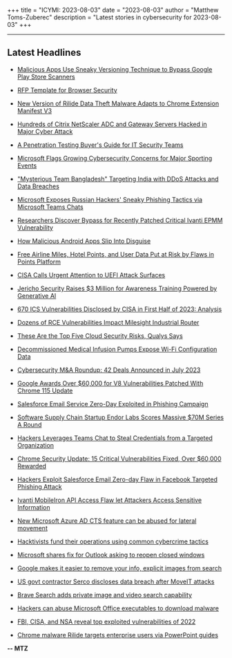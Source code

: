 +++
title = "ICYMI: 2023-08-03"
date = "2023-08-03"
author = "Matthew Toms-Zuberec"
description = "Latest stories in cybersecurity for 2023-08-03"
+++

---------------------------------------------------------------------------
## Latest Headlines
- [Malicious Apps Use Sneaky Versioning Technique to Bypass Google Play Store Scanners](https://thehackernews.com/2023/08/malicious-apps-use-sneaky-versioning.html)

- [RFP Template for Browser Security](https://thehackernews.com/2023/07/rfp-template-for-browser-security.html)

- [New Version of Rilide Data Theft Malware Adapts to Chrome Extension Manifest V3](https://thehackernews.com/2023/08/new-version-of-rilide-data-theft.html)

- [Hundreds of Citrix NetScaler ADC and Gateway Servers Hacked in Major Cyber Attack](https://thehackernews.com/2023/08/hundreds-of-citrix-netscaler-adc-and.html)

- [A Penetration Testing Buyer's Guide for IT Security Teams](https://thehackernews.com/2023/08/a-penetration-testing-buyers-guide-for.html)

- [Microsoft Flags Growing Cybersecurity Concerns for Major Sporting Events](https://thehackernews.com/2023/08/microsoft-flags-growing-cybersecurity.html)

- ["Mysterious Team Bangladesh" Targeting India with DDoS Attacks and Data Breaches](https://thehackernews.com/2023/08/mysterious-team-bangladesh-targeting.html)

- [Microsoft Exposes Russian Hackers' Sneaky Phishing Tactics via Microsoft Teams Chats](https://thehackernews.com/2023/08/microsoft-exposes-russian-hackers.html)

- [Researchers Discover Bypass for Recently Patched Critical Ivanti EPMM Vulnerability](https://thehackernews.com/2023/08/researchers-discover-bypass-for.html)

- [How Malicious Android Apps Slip Into Disguise](https://krebsonsecurity.com/2023/08/how-malicious-android-apps-slip-into-disguise/)

- [Free Airline Miles, Hotel Points, and User Data Put at Risk by Flaws in Points Platform](https://www.wired.com/story/points-travel-rewards-platform-flaws/)

- [CISA Calls Urgent Attention to UEFI Attack Surfaces](https://www.securityweek.com/cisa-calls-urgent-attention-to-uefi-attack-surfaces/)

- [Jericho Security Raises $3 Million for Awareness Training Powered by Generative AI](https://www.securityweek.com/jericho-security-raises-3-million-for-awareness-training-powered-by-generative-ai/)

- [670 ICS Vulnerabilities Disclosed by CISA in First Half of 2023: Analysis](https://www.securityweek.com/670-ics-vulnerabilities-disclosed-by-cisa-in-first-half-of-2023-analysis/)

- [Dozens of RCE Vulnerabilities Impact Milesight Industrial Router](https://www.securityweek.com/dozens-of-rce-vulnerabilities-impact-milesight-industrial-router/)

- [These Are the Top Five Cloud Security Risks, Qualys Says](https://www.securityweek.com/these-are-the-top-five-cloud-security-risks-qualys-says/)

- [Decommissioned Medical Infusion Pumps Expose Wi-Fi Configuration Data](https://www.securityweek.com/decommissioned-medical-infusion-pumps-expose-wi-fi-configuration-data/)

- [Cybersecurity M&A Roundup: 42 Deals Announced in July 2023](https://www.securityweek.com/cybersecurity-ma-roundup-42-deals-announced-in-july-2023/)

- [Google Awards Over $60,000 for V8 Vulnerabilities Patched With Chrome 115 Update](https://www.securityweek.com/google-awards-60000-for-v8-vulnerabilities-patched-with-chrome-115-update/)

- [Salesforce Email Service Zero-Day Exploited in Phishing Campaign](https://www.securityweek.com/salesforce-email-service-zero-day-exploited-in-phishing-campaign/)

- [Software Supply Chain Startup Endor Labs Scores Massive $70M Series A Round](https://www.securityweek.com/software-supply-chain-startup-endor-labs-scores-massive-70m-series-a-round/)

- [Hackers Leverages Teams Chat to Steal Credentials from a Targeted Organization](https://cybersecuritynews.com/hackers-leverages-teams-chat/)

- [Chrome Security Update: 15 Critical Vulnerabilities Fixed, Over $60,000 Rewarded](https://cybersecuritynews.com/chrome-security-update-patch-now/)

- [Hackers Exploit Salesforce Email Zero-day Flaw in Facebook Targeted Phishing Attack](https://cybersecuritynews.com/salesforce-email-zero-day/)

- [Ivanti MobileIron API Access Flaw let Attackers Access Sensitive Information](https://cybersecuritynews.com/ivanti-mobileiron-api-access-flaw/)

- [New Microsoft Azure AD CTS feature can be abused for lateral movement](https://www.bleepingcomputer.com/news/security/new-microsoft-azure-ad-cts-feature-can-be-abused-for-lateral-movement/)

- [Hacktivists fund their operations using common cybercrime tactics](https://www.bleepingcomputer.com/news/security/hacktivists-fund-their-operations-using-common-cybercrime-tactics/)

- [Microsoft shares fix for Outlook asking to reopen closed windows](https://www.bleepingcomputer.com/news/microsoft/microsoft-shares-fix-for-outlook-asking-to-reopen-closed-windows/)

- [Google makes it easier to remove your info, explicit images from search](https://www.bleepingcomputer.com/news/google/google-makes-it-easier-to-remove-your-info-explicit-images-from-search/)

- [US govt contractor Serco discloses data breach after MoveIT attacks](https://www.bleepingcomputer.com/news/security/us-govt-contractor-serco-discloses-data-breach-after-moveit-attacks/)

- [Brave Search adds private image and video search capability](https://www.bleepingcomputer.com/news/security/brave-search-adds-private-image-and-video-search-capability/)

- [Hackers can abuse Microsoft Office executables to download malware](https://www.bleepingcomputer.com/news/security/hackers-can-abuse-microsoft-office-executables-to-download-malware/)

- [FBI, CISA, and NSA reveal top exploited vulnerabilities of 2022](https://www.bleepingcomputer.com/news/security/fbi-cisa-and-nsa-reveal-top-exploited-vulnerabilities-of-2022/)

- [Chrome malware Rilide targets enterprise users via PowerPoint guides](https://www.bleepingcomputer.com/news/security/chrome-malware-rilide-targets-enterprise-users-via-powerpoint-guides/)

**-- MTZ**